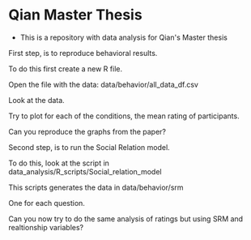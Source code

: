 # Qian Master Thesis

- This is a repository with data analysis for Qian's Master thesis

First step, is to reproduce behavioral results.

To do this first create a new R file.

Open the file with the data: data/behavior/all_data_df.csv

Look at the data.

Try to plot for each of the conditions, the mean rating of participants.

Can you reproduce the graphs from the paper?

Second step, is to run the Social Relation model.

To do this, look at the script in data_analysis/R_scripts/Social_relation_model

This scripts generates the data in data/behavior/srm

One for each question.

Can you now try to do the same analysis of ratings but using SRM and realtionship variables?


